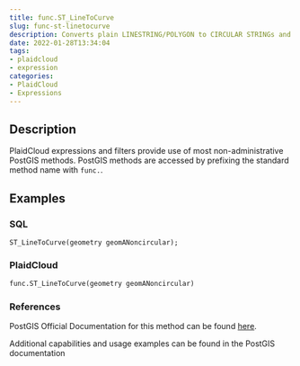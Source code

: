 ```yaml
---
title: func.ST_LineToCurve
slug: func-st-linetocurve
description: Converts plain LINESTRING/POLYGON to CIRCULAR STRINGs and Curved Polygons
date: 2022-01-28T13:34:04
tags:
- plaidcloud
- expression
categories:
- PlaidCloud
- Expressions
---
```



## Description


PlaidCloud expressions and filters provide use of most non-administrative PostGIS methods. PostGIS methods are accessed by prefixing the standard method name with `func.`.



## Examples


### SQL



```
ST_LineToCurve(geometry geomANoncircular);
```


### PlaidCloud



```python
func.ST_LineToCurve(geometry geomANoncircular)
```


### References


PostGIS Official Documentation for this method can be found [here](https://postgis.net/docs/manual-3.1/ST_LineToCurve.html).



Additional capabilities and usage examples can be found in the PostGIS documentation

